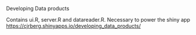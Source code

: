 Developing Data products


Contains ui.R, server.R and datareader.R. Necessary to power the shiny app
https://cjrberg.shinyapps.io/developing_data_products/
